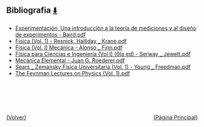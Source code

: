 
<html>
<body>
<h2>Bibliografia <a href="https://downgit.github.io/#/home?url=https://github.com/Apuntes-FIUBA/Apuntes-Electronica/tree/main/82 - Física/8201 - Fisica I/Bibliografia" style="font-size:20px">  ⬇️ </a></h2>
<ul>
    <li><a href="Experimentación, Una introducción a la teoría de mediciones y al diseño de experimentos - Baird.pdf">Experimentación, Una introducción a la teoría de mediciones y al diseño de experimentos - Baird.pdf</a></li>
    <li><a href="Física (Vol. 1) - Resnick, Halliday _ Krane.pdf">Física (Vol. 1) - Resnick, Halliday _ Krane.pdf</a></li>
    <li><a href="Física (Vol. I) Mecánica - Alonso _ Finn.pdf">Física (Vol. I) Mecánica - Alonso _ Finn.pdf</a></li>
    <li><a href="Física para Ciencias e Ingeniería (Vol I) (6ta ed) - Serway _ Jewett.pdf">Física para Ciencias e Ingeniería (Vol I) (6ta ed) - Serway _ Jewett.pdf</a></li>
    <li><a href="Mecánica Elemental - Juan G. Roederer.pdf">Mecánica Elemental - Juan G. Roederer.pdf</a></li>
    <li><a href="Sears _ Zemansky Física Universitaria (Vol. 1) - Young _ Freedman.pdf">Sears _ Zemansky Física Universitaria (Vol. 1) - Young _ Freedman.pdf</a></li>
    <li><a href="The Feynman Lectures on Physics (Vol. 1).pdf">The Feynman Lectures on Physics (Vol. 1).pdf</a></li>
</ul>
</body>
</html>

<br><br><br><br><br><a href="../" style="float: left">(Volver)</a> <a href="https://apuntes-fiuba.github.io/Apuntes-Electronica" style="float: right">(Página Principal)</a>
